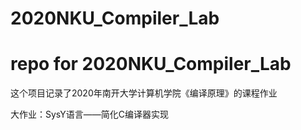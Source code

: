 # 2020NKU_Compiler_Lab
# repo for 2020NKU_Compiler_Lab
这个项目记录了2020年南开大学计算机学院《编译原理》的课程作业

大作业：SysY语言——简化C编译器实现
